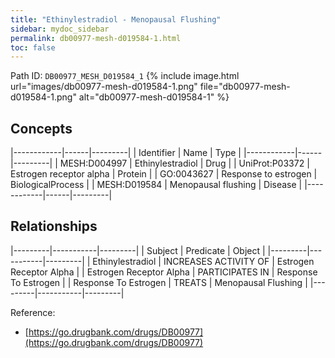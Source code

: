 ```yaml
---
title: "Ethinylestradiol - Menopausal Flushing"
sidebar: mydoc_sidebar
permalink: db00977-mesh-d019584-1.html
toc: false 
---
```



Path ID: `DB00977_MESH_D019584_1`
{% include image.html url="images/db00977-mesh-d019584-1.png" file="db00977-mesh-d019584-1.png" alt="db00977-mesh-d019584-1" %}

## Concepts

|------------|------|---------|
| Identifier | Name | Type    |
|------------|------|---------|
| MESH:D004997 | Ethinylestradiol | Drug |
| UniProt:P03372 | Estrogen receptor alpha | Protein |
| GO:0043627 | Response to estrogen | BiologicalProcess |
| MESH:D019584 | Menopausal flushing | Disease |
|------------|------|---------|

## Relationships

|---------|-----------|---------|
| Subject | Predicate | Object  |
|---------|-----------|---------|
| Ethinylestradiol | INCREASES ACTIVITY OF | Estrogen Receptor Alpha |
| Estrogen Receptor Alpha | PARTICIPATES IN | Response To Estrogen |
| Response To Estrogen | TREATS | Menopausal Flushing |
|---------|-----------|---------|

Reference: 
  - [https://go.drugbank.com/drugs/DB00977](https://go.drugbank.com/drugs/DB00977)
